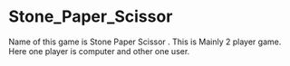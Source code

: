 # Stone_Paper_Scissor
Name of this game is Stone Paper Scissor .
This is Mainly 2 player game.
Here one player is computer and other one user.
